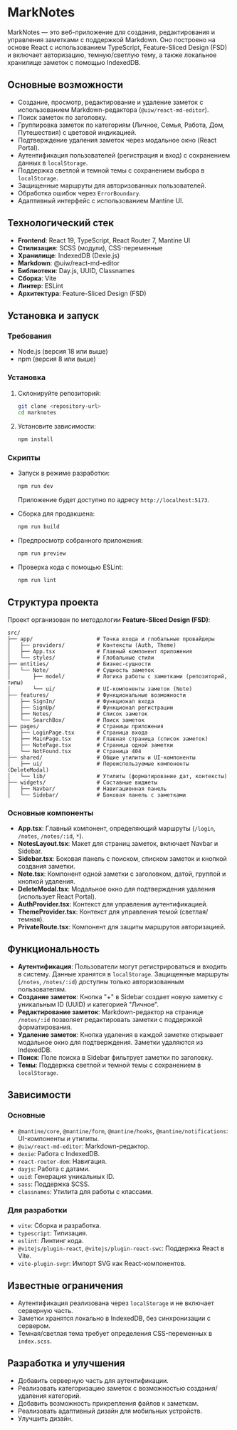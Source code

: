 # MarkNotes

MarkNotes — это веб-приложение для создания, редактирования и управления заметками с поддержкой Markdown. Оно построено на основе React с использованием TypeScript, Feature-Sliced Design (FSD) и включает авторизацию, темную/светлую тему, а также локальное хранилище заметок с помощью IndexedDB.

## Основные возможности

- Создание, просмотр, редактирование и удаление заметок с использованием Markdown-редактора (`@uiw/react-md-editor`).
- Поиск заметок по заголовку.
- Группировка заметок по категориям (Личное, Семья, Работа, Дом, Путешествия) с цветовой индикацией.
- Подтверждение удаления заметок через модальное окно (React Portal).
- Аутентификация пользователей (регистрация и вход) с сохранением данных в `localStorage`.
- Поддержка светлой и темной темы с сохранением выбора в `localStorage`.
- Защищенные маршруты для авторизованных пользователей.
- Обработка ошибок через `ErrorBoundary`.
- Адаптивный интерфейс с использованием Mantine UI.

## Технологический стек

- **Frontend**: React 19, TypeScript, React Router 7, Mantine UI
- **Стилизация**: SCSS (модули), CSS-переменные
- **Хранилище**: IndexedDB (Dexie.js)
- **Markdown**: @uiw/react-md-editor
- **Библиотеки**: Day.js, UUID, Classnames
- **Сборка**: Vite
- **Линтер**: ESLint
- **Архитектура**: Feature-Sliced Design (FSD)

## Установка и запуск

### Требования

- Node.js (версия 18 или выше)
- npm (версия 8 или выше)

### Установка

1. Склонируйте репозиторий:

   ```bash
   git clone <repository-url>
   cd marknotes
   ```

2. Установите зависимости:
   ```bash
   npm install
   ```

### Скрипты

- Запуск в режиме разработки:

  ```bash
  npm run dev
  ```

  Приложение будет доступно по адресу `http://localhost:5173`.

- Сборка для продакшена:

  ```bash
  npm run build
  ```

- Предпросмотр собранного приложения:

  ```bash
  npm run preview
  ```

- Проверка кода с помощью ESLint:
  ```bash
  npm run lint
  ```

## Структура проекта

Проект организован по методологии **Feature-Sliced Design (FSD)**:

```
src/
├── app/                    # Точка входа и глобальные провайдеры
│   ├── providers/          # Контексты (Auth, Theme)
│   ├── App.tsx             # Главный компонент приложения
│   └── styles/             # Глобальные стили
├── entities/               # Бизнес-сущности
│   └── Note/               # Сущность заметок
│       ├── model/          # Логика работы с заметками (репозиторий, типы)
│       └── ui/             # UI-компоненты заметок (Note)
├── features/               # Функциональные возможности
│   ├── SignIn/             # Функционал входа
│   ├── SignUp/             # Функционал регистрации
│   ├── Notes/              # Список заметок
│   └── SearchBox/          # Поиск заметок
├── pages/                  # Страницы приложения
│   ├── LoginPage.tsx       # Страница входа
│   ├── MainPage.tsx        # Главная страница (список заметок)
│   ├── NotePage.tsx        # Страница одной заметки
│   └── NotFound.tsx        # Страница 404
├── shared/                 # Общие утилиты и UI-компоненты
│   ├── ui/                 # Переиспользуемые компоненты (DeleteModal)
│   └── lib/                # Утилиты (форматирование дат, контексты)
├── widgets/                # Составные виджеты
│   ├── Navbar/             # Навигационная панель
│   └── Sidebar/            # Боковая панель с заметками
```

### Основные компоненты

- **App.tsx**: Главный компонент, определяющий маршруты (`/login`, `/notes`, `/notes/:id`, `*`).
- **NotesLayout.tsx**: Макет для страниц заметок, включает Navbar и Sidebar.
- **Sidebar.tsx**: Боковая панель с поиском, списком заметок и кнопкой создания заметки.
- **Note.tsx**: Компонент одной заметки с заголовком, датой, группой и кнопкой удаления.
- **DeleteModal.tsx**: Модальное окно для подтверждения удаления (использует React Portal).
- **AuthProvider.tsx**: Контекст для управления аутентификацией.
- **ThemeProvider.tsx**: Контекст для управления темой (светлая/темная).
- **PrivateRoute.tsx**: Компонент для защиты маршрутов авторизацией.

## Функциональность

- **Аутентификация**: Пользователи могут регистрироваться и входить в систему. Данные хранятся в `localStorage`. Защищенные маршруты (`/notes`, `/notes/:id`) доступны только авторизованным пользователям.
- **Создание заметок**: Кнопка "+" в Sidebar создает новую заметку с уникальным ID (UUID) и категорией "Личное".
- **Редактирование заметок**: Markdown-редактор на странице `/notes/:id` позволяет редактировать заметки с поддержкой форматирования.
- **Удаление заметок**: Кнопка удаления в каждой заметке открывает модальное окно для подтверждения. Заметки удаляются из IndexedDB.
- **Поиск**: Поле поиска в Sidebar фильтрует заметки по заголовку.
- **Темы**: Поддержка светлой и темной темы с сохранением в `localStorage`.

## Зависимости

### Основные

- `@mantine/core`, `@mantine/form`, `@mantine/hooks`, `@mantine/notifications`: UI-компоненты и утилиты.
- `@uiw/react-md-editor`: Markdown-редактор.
- `dexie`: Работа с IndexedDB.
- `react-router-dom`: Навигация.
- `dayjs`: Работа с датами.
- `uuid`: Генерация уникальных ID.
- `sass`: Поддержка SCSS.
- `classnames`: Утилита для работы с классами.

### Для разработки

- `vite`: Сборка и разработка.
- `typescript`: Типизация.
- `eslint`: Линтинг кода.
- `@vitejs/plugin-react`, `@vitejs/plugin-react-swc`: Поддержка React в Vite.
- `vite-plugin-svgr`: Импорт SVG как React-компонентов.

## Известные ограничения

- Аутентификация реализована через `localStorage` и не включает серверную часть.
- Заметки хранятся локально в IndexedDB, без синхронизации с сервером.
- Темная/светлая тема требует определения CSS-переменных в `index.scss`.

## Разработка и улучшения

- Добавить серверную часть для аутентификации.
- Реализовать категоризацию заметок с возможностью создания/удаления категорий.
- Добавить возможность прикрепления файлов к заметкам.
- Реализовать адаптивный дизайн для мобильных устройств.
- Улучшить дизайн.
